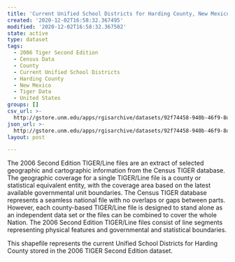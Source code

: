 ```yaml
---
title: 'Current Unified School Districts for Harding County, New Mexico, 2006se TIGER'
created: '2020-12-02T16:58:32.367495'
modified: '2020-12-02T16:58:32.367502'
state: active
type: dataset
tags:
  - 2006 Tiger Second Edition
  - Census Data
  - County
  - Current Unified School Districts
  - Harding County
  - New Mexico
  - Tiger Data
  - United States
groups: []
csv_url: >-
  http://gstore.unm.edu/apps/rgisarchive/datasets/92f74458-940b-46f9-8d70-35e3f10c722b/tgr2006se_hard_sdunicu.derived.csv
json_url: >-
  http://gstore.unm.edu/apps/rgisarchive/datasets/92f74458-940b-46f9-8d70-35e3f10c722b/tgr2006se_hard_sdunicu.derived.json
layout: post

---
```

The 2006 Second Edition TIGER/Line files are an extract of selected geographic and cartographic information from the Census TIGER database.  The geographic coverage for a single TIGER/Line file is a county or statistical equivalent entity, with the coverage area based on the latest available governmental unit boundaries. The Census TIGER database represents a seamless national file with no overlaps or gaps between parts.  However, each county-based TIGER/Line file is designed to stand alone as an independent data set or the files can be combined to cover the whole Nation.  The 2006 Second Edition  TIGER/Line files consist of line segments representing physical features and governmental and statistical boundaries.  

This shapefile represents the current Unified School Districts for Harding County stored in the 2006 TIGER Second Edition dataset.
